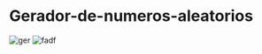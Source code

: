 # Gerador-de-numeros-aleatorios

![ger](https://user-images.githubusercontent.com/67024271/216356081-7dae6465-769f-4c45-9746-d03482bdd39c.png)
![fadf](https://user-images.githubusercontent.com/67024271/216356124-6e42c501-3ad6-4261-bce4-9ef95c883caa.png)
